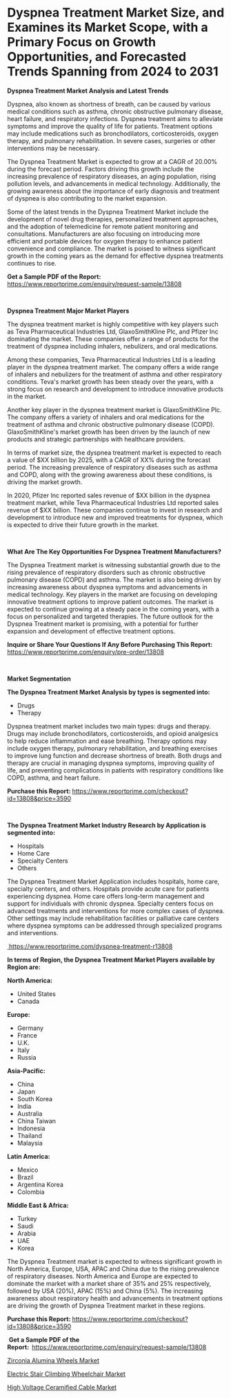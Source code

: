 <p><h1>Dyspnea Treatment Market Size, and Examines its Market Scope, with a Primary Focus on Growth Opportunities, and Forecasted Trends Spanning from 2024 to 2031</h1></p><p><strong>Dyspnea Treatment Market Analysis and Latest Trends</strong></p>
<p><p>Dyspnea, also known as shortness of breath, can be caused by various medical conditions such as asthma, chronic obstructive pulmonary disease, heart failure, and respiratory infections. Dyspnea treatment aims to alleviate symptoms and improve the quality of life for patients. Treatment options may include medications such as bronchodilators, corticosteroids, oxygen therapy, and pulmonary rehabilitation. In severe cases, surgeries or other interventions may be necessary.</p><p>The Dyspnea Treatment Market is expected to grow at a CAGR of 20.00% during the forecast period. Factors driving this growth include the increasing prevalence of respiratory diseases, an aging population, rising pollution levels, and advancements in medical technology. Additionally, the growing awareness about the importance of early diagnosis and treatment of dyspnea is also contributing to the market expansion.</p><p>Some of the latest trends in the Dyspnea Treatment Market include the development of novel drug therapies, personalized treatment approaches, and the adoption of telemedicine for remote patient monitoring and consultations. Manufacturers are also focusing on introducing more efficient and portable devices for oxygen therapy to enhance patient convenience and compliance. The market is poised to witness significant growth in the coming years as the demand for effective dyspnea treatments continues to rise.</p></p>
<p><strong>Get a Sample PDF of the Report:&nbsp;</strong> <a href="https://www.reportprime.com/enquiry/request-sample/13808">https://www.reportprime.com/enquiry/request-sample/13808</a></p>
<p>&nbsp;</p>
<p><strong>Dyspnea Treatment Major Market Players</strong></p>
<p><p>The dyspnea treatment market is highly competitive with key players such as Teva Pharmaceutical Industries Ltd, GlaxoSmithKline Plc, and Pfizer Inc dominating the market. These companies offer a range of products for the treatment of dyspnea including inhalers, nebulizers, and oral medications.</p><p>Among these companies, Teva Pharmaceutical Industries Ltd is a leading player in the dyspnea treatment market. The company offers a wide range of inhalers and nebulizers for the treatment of asthma and other respiratory conditions. Teva's market growth has been steady over the years, with a strong focus on research and development to introduce innovative products in the market.</p><p>Another key player in the dyspnea treatment market is GlaxoSmithKline Plc. The company offers a variety of inhalers and oral medications for the treatment of asthma and chronic obstructive pulmonary disease (COPD). GlaxoSmithKline's market growth has been driven by the launch of new products and strategic partnerships with healthcare providers.</p><p>In terms of market size, the dyspnea treatment market is expected to reach a value of $XX billion by 2025, with a CAGR of XX% during the forecast period. The increasing prevalence of respiratory diseases such as asthma and COPD, along with the growing awareness about these conditions, is driving the market growth.</p><p>In 2020, Pfizer Inc reported sales revenue of $XX billion in the dyspnea treatment market, while Teva Pharmaceutical Industries Ltd reported sales revenue of $XX billion. These companies continue to invest in research and development to introduce new and improved treatments for dyspnea, which is expected to drive their future growth in the market.</p></p>
<p>&nbsp;</p>
<p><strong>What Are The Key Opportunities For Dyspnea Treatment Manufacturers?</strong></p>
<p><p>The Dyspnea Treatment market is witnessing substantial growth due to the rising prevalence of respiratory disorders such as chronic obstructive pulmonary disease (COPD) and asthma. The market is also being driven by increasing awareness about dyspnea symptoms and advancements in medical technology. Key players in the market are focusing on developing innovative treatment options to improve patient outcomes. The market is expected to continue growing at a steady pace in the coming years, with a focus on personalized and targeted therapies. The future outlook for the Dyspnea Treatment market is promising, with a potential for further expansion and development of effective treatment options.</p></p>
<p><strong>Inquire or Share Your Questions If Any Before Purchasing This Report:</strong> <a href="https://www.reportprime.com/enquiry/pre-order/13808">https://www.reportprime.com/enquiry/pre-order/13808</a></p>
<p>&nbsp;</p>
<p><strong>Market Segmentation</strong></p>
<p><strong>The Dyspnea Treatment Market Analysis by types is segmented into:</strong></p>
<p><ul><li>Drugs</li><li>Therapy</li></ul></p>
<p><p>Dyspnea treatment market includes two main types: drugs and therapy. Drugs may include bronchodilators, corticosteroids, and opioid analgesics to help reduce inflammation and ease breathing. Therapy options may include oxygen therapy, pulmonary rehabilitation, and breathing exercises to improve lung function and decrease shortness of breath. Both drugs and therapy are crucial in managing dyspnea symptoms, improving quality of life, and preventing complications in patients with respiratory conditions like COPD, asthma, and heart failure.</p></p>
<p><strong>Purchase this Report:&nbsp;</strong><a href="https://www.reportprime.com/checkout?id=13808&price=3590">https://www.reportprime.com/checkout?id=13808&price=3590</a></p>
<p>&nbsp;</p>
<p><strong>The Dyspnea Treatment Market Industry Research by Application is segmented into:</strong></p>
<p><ul><li>Hospitals</li><li>Home Care</li><li>Specialty Centers</li><li>Others</li></ul></p>
<p><p>The Dyspnea Treatment Market Application includes hospitals, home care, specialty centers, and others. Hospitals provide acute care for patients experiencing dyspnea. Home care offers long-term management and support for individuals with chronic dyspnea. Specialty centers focus on advanced treatments and interventions for more complex cases of dyspnea. Other settings may include rehabilitation facilities or palliative care centers where dyspnea symptoms can be addressed through specialized programs and interventions.</p></p>
<p><a href="https://www.reportprime.com/dyspnea-treatment-r13808">&nbsp;https://www.reportprime.com/dyspnea-treatment-r13808</a></p>
<p><strong>In terms of Region, the Dyspnea Treatment Market Players available by Region are:</strong></p>
<p>
    <p> <strong> North America: </strong>
        <ul>
            <li>United States</li>
            <li>Canada</li>
        </ul>
        </p> 
    <p> <strong> Europe: </strong>
        <ul>
            <li>Germany</li>
            <li>France</li>
            <li>U.K.</li>
            <li>Italy</li>
            <li>Russia</li>
        </ul>
        </p> 
    <p> <strong> Asia-Pacific: </strong>
        <ul>
            <li>China</li>
            <li>Japan</li>
            <li>South Korea</li>
            <li>India</li>
            <li>Australia</li>
            <li>China Taiwan</li>
            <li>Indonesia</li>
            <li>Thailand</li>
            <li>Malaysia</li>
        </ul>
        </p> 
    <p> <strong> Latin America: </strong>
        <ul>
            <li>Mexico</li>
            <li>Brazil</li>
            <li>Argentina Korea</li>
            <li>Colombia</li>
        </ul>
        </p> 
    <p> <strong> Middle East & Africa: </strong>
        <ul>
            <li>Turkey</li>
            <li>Saudi</li>
            <li>Arabia</li>
            <li>UAE</li>
            <li>Korea</li>
        </ul>
    </p>
    </p>
<p><p>The Dyspnea Treatment market is expected to witness significant growth in North America, Europe, USA, APAC and China due to the rising prevalence of respiratory diseases. North America and Europe are expected to dominate the market with a market share of 35% and 25% respectively, followed by USA (20%), APAC (15%) and China (5%). The increasing awareness about respiratory health and advancements in treatment options are driving the growth of Dyspnea Treatment market in these regions.</p></p>
<p><strong>Purchase this Report: </strong><a href="https://www.reportprime.com/checkout?id=13808&price=3590">https://www.reportprime.com/checkout?id=13808&price=3590</a></p>
<p>&nbsp;<strong>Get a Sample PDF of the Report:&nbsp;&nbsp;</strong><a href="https://www.reportprime.com/enquiry/request-sample/13808">https://www.reportprime.com/enquiry/request-sample/13808</a></p>
<p><strong></strong></p>
<p><p><a href="https://www.linkedin.com/pulse/zirconia-alumina-wheels-market-share-amp-new-trends-analysis-fgowf">Zirconia Alumina Wheels Market</a></p><p><a href="https://issuu.com/reportprime-2/docs/electric-stair-climbing-wheelchair-market-size-203">Electric Stair Climbing Wheelchair Market</a></p><p><a href="https://www.linkedin.com/pulse/high-voltage-ceramified-cable-market-research-report-provides-9gvvf">High Voltage Ceramified Cable Market</a></p></p>